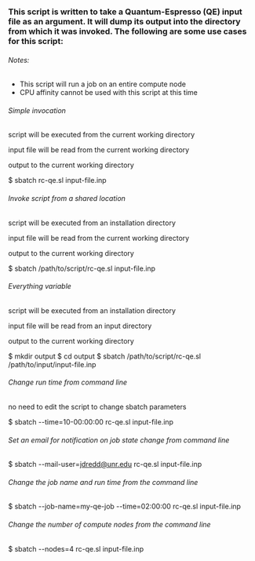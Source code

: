 ### This script is written to take a Quantum-Espresso (QE) input file as an argument. It will dump its output into the directory from which it was invoked. The following are some use cases for this script:

###### Notes:

* This script will run a job on an entire compute node
* CPU affinity cannot be used with this script at this time

###### Simple invocation

script will be executed from the current working directory

input file will be read from the current working directory

output to the current working directory

$ sbatch rc-qe.sl input-file.inp

###### Invoke script from a shared location

script will be executed from an installation directory

input file will be read from the current working directory

output to the current working directory

$ sbatch /path/to/script/rc-qe.sl input-file.inp

###### Everything variable

script will be executed from an installation directory

input file will be read from an input directory

output to the current working directory

$ mkdir output $ cd output $ sbatch /path/to/script/rc-qe.sl /path/to/input/input-file.inp

###### Change run time from command line

no need to edit the script to change sbatch parameters

$ sbatch --time=10-00:00:00 rc-qe.sl input-file.inp

###### Set an email for notification on job state change from command line

$ sbatch --mail-user=jdredd@unr.edu rc-qe.sl input-file.inp

###### Change the job name and run time from the command line

$ sbatch --job-name=my-qe-job --time=02:00:00 rc-qe.sl input-file.inp

###### Change the number of compute nodes from the command line

$ sbatch --nodes=4 rc-qe.sl input-file.inp
